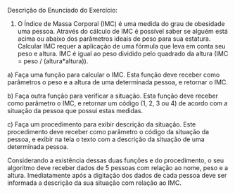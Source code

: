 Descrição do Enunciado do Exercício:

1. O Índice de Massa Corporal (IMC) é uma medida do grau de obesidade uma pessoa. Através do cálculo de IMC é possível saber se alguém está acima ou abaixo dos parâmetros ideais de peso para sua estatura. Calcular IMC requer a aplicação de uma fórmula que leva em conta seu peso e altura. IMC é igual ao peso dividido pelo quadrado da altura (IMC = peso / (altura*altura)).

a) Faça uma função para calcular o IMC. Esta função deve receber como parâmetros o peso e a altura de uma determinada pessoa, e retornar o IMC.

b) Faça outra função para verificar a situação. Esta função deve receber como parâmetro o IMC, e retornar um código (1, 2, 3 ou 4) de acordo com a situação da pessoa que possui estas medidas.

c) Faça um procedimento para exibir descrição da situação. Este procedimento deve receber como parâmetro o código da situação da pessoa, e exibir na tela o texto com a descrição da situação de uma determinada pessoa.

Considerando a existência dessas duas funções e do procedimento, o seu algoritmo deve receber dados de 5 pessoas com relação ao nome, peso e a altura. Imediatamente após a digitação dos dados de cada pessoa deve ser informada a descrição da sua situação com relação ao IMC.